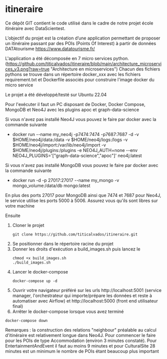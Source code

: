 # itineraire
Ce dépôt GIT contient le code utilisé dans le cadre de notre projet école itinéraire avec DataScientest.

L’objectif du projet est la création d’une application permettant de proposer un itinéraire passant par des POIs (Points Of Interest) à partir de données DATAtourisme https://www.datatourisme.fr/

L'application a été décomposée en 7 micro services python.
(https://github.com/titicalvados/itineraire/blob/main/architecture_microservices_v3.png?raw=true "Architecture en microservices")
Chacun des fichiers pythons se trouve dans un répertoire docker_xxx avec les fichiers requirement.txt et Dockerfile associés pour construire l'image docker du micro service

Le projet a été développé/testé sur Ubuntu 22.04

Pour l'exécuter il faut un PC disposant de Docker, Docker Compose, MongoDB et Neo4J avec les plugins apoc et graph-data-science

Si vous n'avez pas installé Neo4J vous pouvez le faire par docker avec la commande suivante
- docker run --name my_neo4j -p7474:7474 -p7687:7687 -d -v $HOME/neo4j/data:/data -v $HOME/neo4j/logs:/logs -v $HOME/neo4j/import:/var/lib/neo4j/import -v $HOME/neo4j/plugins:/plugins -e NEO4J_AUTH=none  --env NEO4J_PLUGINS='["graph-data-science","apoc"]' neo4j:latest

Si vous n'avez pas installé MongoDB vous pouvez le faire par docker avec la commande suivante
- docker run -d -p 27017:27017 --name my_mongo -v mongo_volume:/data/db mongo:latest

En plus des ports 27017 pour MongoDB ainsi que 7474 et 7687 pour Neo4J, le service utilise les ports 5000 à 5006. Assurez vous qu'ils sont libres sur votre machine

Ensuite 
1) Cloner le projet
   ```
   git clone https://github.com/titicalvados/itineraire.git
   ```
3) Se positionner dans le répertoire racine du projet
4) Donner les droits d'exécution a build_images.sh puis lancez le
   ```
   chmod +x build_images.sh
   ./build_images.sh
   ```
7) Lancer le docker-compose
   ```
   docker-compose up -d
   ```
9) Ouvrir votre navigateur préféré sur les urls http://localhost:5001 (service manager, l'orchestrateur qui importe/prépare les données et reste à automatiser avec Airflow) et http://localhost:5000 (front end utilisateur final)
10) Arrêter le docker-compose lorsque vous avez terminé
```
docker-compose down
```
Remarques : la construction des relations "neighbour" préalable au calcul d'itinéraire est relativement longue dans Neo4J.
Pour commencer le faire pour les POIs de type Accommodation (environ 3 minutes constaté). Pour EntertainmentAndEvent il faut au moins 9 minutes et pour CulturalSite 28 minutes est un minimum le nombre de POIs étant beaucoup plus important
